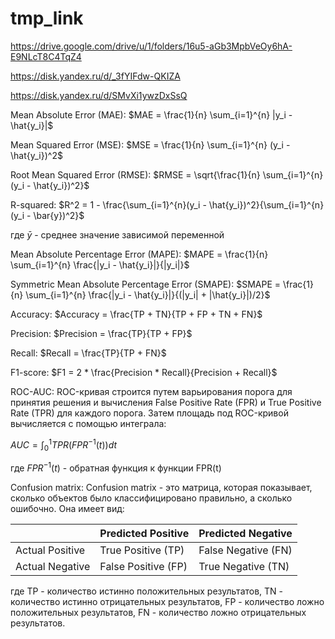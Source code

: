# tmp_link
https://drive.google.com/drive/u/1/folders/16u5-aGb3MpbVeOy6hA-E9NLcT8C4TqZ4

https://disk.yandex.ru/d/_3fYIFdw-QKIZA

https://disk.yandex.ru/d/SMvXi1ywzDxSsQ


Mean Absolute Error (MAE):
$MAE = \frac{1}{n} \sum_{i=1}^{n} |y_i - \hat{y_i}|$

Mean Squared Error (MSE):
$MSE = \frac{1}{n} \sum_{i=1}^{n} (y_i - \hat{y_i})^2$

Root Mean Squared Error (RMSE):
$RMSE = \sqrt{\frac{1}{n} \sum_{i=1}^{n} (y_i - \hat{y_i})^2}$

R-squared:
$R^2 = 1 - \frac{\sum_{i=1}^{n}(y_i - \hat{y_i})^2}{\sum_{i=1}^{n}(y_i - \bar{y})^2}$

где $\bar{y}$ - среднее значение зависимой переменной

Mean Absolute Percentage Error (MAPE):
$MAPE = \frac{1}{n} \sum_{i=1}^{n} \frac{|y_i - \hat{y_i}|}{|y_i|}$

Symmetric Mean Absolute Percentage Error (SMAPE):
$SMAPE = \frac{1}{n} \sum_{i=1}^{n} \frac{|y_i - \hat{y_i}|}{(|y_i| + |\hat{y_i}|)/2}$

Accuracy:
$Accuracy = \frac{TP + TN}{TP + FP + TN + FN}$

Precision:
$Precision = \frac{TP}{TP + FP}$

Recall:
$Recall = \frac{TP}{TP + FN}$

F1-score:
$F1 = 2 * \frac{Precision * Recall}{Precision + Recall}$

ROC-AUC:
ROC-кривая строится путем варьирования порога для принятия решения и вычисления False Positive Rate (FPR) и True Positive Rate (TPR) для каждого порога. Затем площадь под ROC-кривой вычисляется с помощью интеграла:

$AUC = \int_{0}^{1} TPR(FPR^{-1}(t)) dt$

где $FPR^{-1}(t)$ - обратная функция к функции FPR(t)

Confusion matrix:
Confusion matrix - это матрица, которая показывает, сколько объектов было классифицировано правильно, а сколько ошибочно. Она имеет вид:

| | Predicted Positive | Predicted Negative |
| --- | --- | --- |
| Actual Positive | True Positive (TP) | False Negative (FN) |
| Actual Negative | False Positive (FP) | True Negative (TN) |

где TP - количество истинно положительных результатов, TN - количество истинно отрицательных результатов, FP - количество ложно положительных результатов, FN - количество ложно отрицательных результатов.
